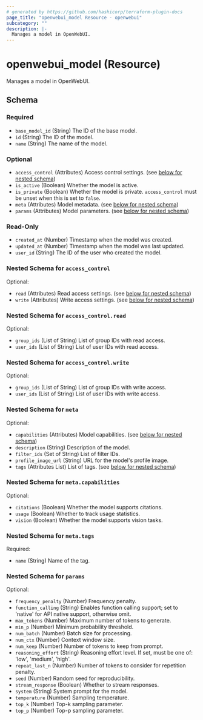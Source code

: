 ```yaml
---
# generated by https://github.com/hashicorp/terraform-plugin-docs
page_title: "openwebui_model Resource - openwebui"
subcategory: ""
description: |-
  Manages a model in OpenWebUI.
---
```


# openwebui_model (Resource)

Manages a model in OpenWebUI.



<!-- schema generated by tfplugindocs -->
## Schema

### Required

- `base_model_id` (String) The ID of the base model.
- `id` (String) The ID of the model.
- `name` (String) The name of the model.

### Optional

- `access_control` (Attributes) Access control settings. (see [below for nested schema](#nestedatt--access_control))
- `is_active` (Boolean) Whether the model is active.
- `is_private` (Boolean) Whether the model is private. `access_control` must be unset when this is set to `false`.
- `meta` (Attributes) Model metadata. (see [below for nested schema](#nestedatt--meta))
- `params` (Attributes) Model parameters. (see [below for nested schema](#nestedatt--params))

### Read-Only

- `created_at` (Number) Timestamp when the model was created.
- `updated_at` (Number) Timestamp when the model was last updated.
- `user_id` (String) The ID of the user who created the model.

<a id="nestedatt--access_control"></a>
### Nested Schema for `access_control`

Optional:

- `read` (Attributes) Read access settings. (see [below for nested schema](#nestedatt--access_control--read))
- `write` (Attributes) Write access settings. (see [below for nested schema](#nestedatt--access_control--write))

<a id="nestedatt--access_control--read"></a>
### Nested Schema for `access_control.read`

Optional:

- `group_ids` (List of String) List of group IDs with read access.
- `user_ids` (List of String) List of user IDs with read access.


<a id="nestedatt--access_control--write"></a>
### Nested Schema for `access_control.write`

Optional:

- `group_ids` (List of String) List of group IDs with write access.
- `user_ids` (List of String) List of user IDs with write access.



<a id="nestedatt--meta"></a>
### Nested Schema for `meta`

Optional:

- `capabilities` (Attributes) Model capabilities. (see [below for nested schema](#nestedatt--meta--capabilities))
- `description` (String) Description of the model.
- `filter_ids` (Set of String) List of filter IDs.
- `profile_image_url` (String) URL for the model's profile image.
- `tags` (Attributes List) List of tags. (see [below for nested schema](#nestedatt--meta--tags))

<a id="nestedatt--meta--capabilities"></a>
### Nested Schema for `meta.capabilities`

Optional:

- `citations` (Boolean) Whether the model supports citations.
- `usage` (Boolean) Whether to track usage statistics.
- `vision` (Boolean) Whether the model supports vision tasks.


<a id="nestedatt--meta--tags"></a>
### Nested Schema for `meta.tags`

Required:

- `name` (String) Name of the tag.



<a id="nestedatt--params"></a>
### Nested Schema for `params`

Optional:

- `frequency_penalty` (Number) Frequency penalty.
- `function_calling` (String) Enables function calling support; set to 'native' for API native support, otherwise omit.
- `max_tokens` (Number) Maximum number of tokens to generate.
- `min_p` (Number) Minimum probability threshold.
- `num_batch` (Number) Batch size for processing.
- `num_ctx` (Number) Context window size.
- `num_keep` (Number) Number of tokens to keep from prompt.
- `reasoning_effort` (String) Reasoning effort level. If set, must be one of: 'low', 'medium', 'high'.
- `repeat_last_n` (Number) Number of tokens to consider for repetition penalty.
- `seed` (Number) Random seed for reproducibility.
- `stream_response` (Boolean) Whether to stream responses.
- `system` (String) System prompt for the model.
- `temperature` (Number) Sampling temperature.
- `top_k` (Number) Top-k sampling parameter.
- `top_p` (Number) Top-p sampling parameter.
